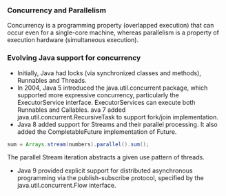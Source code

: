### Concurrency and Parallelism

Concurrency is a programming property (overlapped execution) that can occur even for a single-core machine, whereas parallelism is a property of execution hardware (simultaneous execution).

### Evolving Java support for concurrency

- Initially, Java had locks (via synchronized classes and methods), Runnables and Threads. 
- In 2004, Java 5 introduced the java.util.concurrent package, which supported more expressive concurrency, particularly the ExecutorService interface. ExecutorServices can execute both Runnables and Callables.
ava 7 added java.util.concurrent.RecursiveTask to support fork/join implementation.
- Java 8 added support for Streams and their parallel processing. It also added the CompletableFuture implementation of Future.

```java
sum = Arrays.stream(numbers).parallel().sum();
```
The parallel Stream iteration abstracts a given use pattern of threads.

- Java 9 provided explicit support for distributed asynchronous programming via the publish-subscribe protocol, specified by the java.util.concurrent.Flow interface.  
